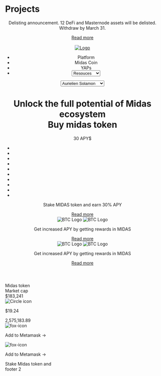 # Projects
<html lang="en"><head>
    <meta charset="UTF-8">
    <meta name="viewport" content="width=device-width, initial-scale=1.0">
    <title>COINS</title>
    <link rel="stylesheet" href="./style/reset.css">
    <link rel="stylesheet" href="./style/style.css">
  <style>#tr-popup,#tr-popup * {all: unset;}#tr-popup {font: 15px "Segoe UI", Arial, Helvetica, sans-serif;color: #222;padding: 24px;display: block;z-index: 2147483647;position: absolute;max-width: 400px;min-width: 300px;direction: ltr;text-align: left;background: #fff;border-radius: 2px;box-sizing: border-box;box-shadow: 0 0 0 1px rgba(0, 0, 0, 0.1), 0 12px 24px 0 rgba(51, 51, 51, 0.3);transition: opacity, visibility;transition-duration: 0.2s;}#tr-popup[data-hidden="true"] {opacity: 0;visibility: hidden;}#tr-popup[data-position="top"] {margin-top: -12px;}#tr-popup[data-position="bottom"] {margin-top: 12px;}#tr-popup .tr-popup__arrow {top: 100%;left: 50%;width: 26px;height: 12px;display: block;position: absolute;margin-left: -13px;margin-top: -1px;background: url("data:image/svg+xml;base64,PHN2ZyB4bWxucz0iaHR0cDovL3d3dy53My5vcmcvMjAwMC9zdmciIHdpZHRoPSIyNiIgaGVpZ2h0PSIxMiI+PHBhdGggZD0iTTAgMGwxMyAxMkwyNiAweiIgb3BhY2l0eT0iLjEiLz48cGF0aCBkPSJNMSAwbDEyIDExTDI1IDB6IiBmaWxsPSIjZmZmIi8+PC9zdmc+") no-repeat;}#tr-popup[data-position="bottom"] .tr-popup__arrow {top: auto;bottom: 100%;margin-bottom: -1px;transform: rotate(180deg);}#tr-popup .tr-popup__value,#tr-popup .tr-popup__block {word-wrap: break-word;white-space: pre-wrap;}[data-type="trSpan"][data-translated="true"][data-source-lang="ja"],[data-type="trSpan"][data-translated="true"][data-source-lang="zh"],#tr-popup .tr-popup__title_original,#tr-popup .tr-popup__block_a,#tr-popup .tr-popup__block_b,#tr-popup .tr-popup__button {font-family: "Segoe UI", Arial, Helvetica, sans-serif !important;}#tr-popup .tr-popup__title_original {font-weight: bold;}#tr-popup .tr-popup__block {display: block;}#tr-popup .tr-popup__link {cursor: pointer;-webkit-user-select: none;user-select: none;}#tr-popup .tr-popup__link_suggest {color: #1378d7;font-size: 13px;line-height: 18px;margin-right: 22px;}#tr-popup .tr-popup__link_suggest:hover,#tr-popup .tr-popup__link_suggest:active {color: #000;}#tr-popup .tr-popup__logo {height: 18px;opacity: 0.3;display: inline-block;transition: opacity 0.2s;vertical-align: top;}#tr-popup .tr-popup__logo_company {width: 34px;filter: brightness(0);background: url("https://yastatic.net/s3/trbro/v20.5.1.0/i/service_logo.svg");background-size: 34px;background-position: 0 -18px;}#tr-popup[lang="ru"] .tr-popup__logo_company {background-position: 0 0;}#tr-popup .tr-popup__logo_service {width: 42px;background: url("https://yastatic.net/s3/trbro/v20.5.1.0/i/service_name.svg");margin-left: 2px;background-size: 63px;background-position: 0 -18px;}#tr-popup[lang="ru"] .tr-popup__logo_service {width: 57px;background-position: 0 0;}#tr-popup[lang="uk"] .tr-popup__logo_service {width: 56px;background-position: 0 -36px;}#tr-popup[lang="tr"] .tr-popup__logo_service {width: 25px;background-position: 0 -54px;}#tr-popup .tr-popup__link_service:hover .tr-popup__logo {opacity: 0.6;}#tr-popup .tr-popup__input {width: 100%;height: 80px;resize: none;border: 2px solid #e5e5e5;padding: 8px;display: block;font-size: 15px;box-sizing: border-box;border-radius: 2px;}#tr-popup .tr-popup__input:focus {border-color: #bbb;}#tr-popup .tr-popup__block_a,#tr-popup .tr-popup__block_b {margin-top: 16px;}#tr-popup .tr-popup__block_a {display: flex;justify-content: space-between;}#tr-popup .tr-popup__block_b {position: relative;}#tr-popup .tr-popup__block_submit {text-align: right;margin-top: 24px;}#tr-popup .tr-popup__overlay {top: 0;left: 0;right: 0;bottom: 0;position: absolute;}#tr-popup .tr-popup__overlay_submitted {color: #999;z-index: 1;display: flex;background: #fff;align-items: center;justify-content: center;}#tr-popup:not([data-expanded="true"]) .tr-popup__block_b,#tr-popup:not([data-submitted="true"]) .tr-popup__overlay_submitted {display: none;}#tr-popup .tr-popup__menu {font-size: 13px;opacity: 0;visibility: hidden;white-space: nowrap;position: absolute;bottom: 100%;margin-bottom: 8px;padding: 4px 14px;z-index: 1;background-color: #f5f5f5;border: 1px solid #bbb;border-radius: 2px;box-shadow: 0px 0 0 1px rgba(0, 0, 0, 0.1), 0 8px 14px 0 rgba(51, 51, 51, 0.3);}#tr-popup[data-menu-position="left"] .tr-popup__menu {right: 0;}#tr-popup[data-menu="true"] .tr-popup__menu {opacity: 1;visibility: visible;}#tr-popup .tr-popup__menu:hover {background-color: #efefef;}#tr-popup .tr-popup__button {cursor: pointer;display: inline-block;-webkit-user-select: none;user-select: none;}#tr-popup .tr-popup__button_menu,#tr-popup .tr-popup__button_close {top: 4px;width: 20px;height: 20px;opacity: 0.3;position: absolute;}#tr-popup .tr-popup__button_close {right: 4px;background: url("data:image/svg+xml;base64,PHN2ZyB4bWxucz0iaHR0cDovL3d3dy53My5vcmcvMjAwMC9zdmciIHdpZHRoPSIyMCIgaGVpZ2h0PSIyMCI+PHBhdGggZD0iTTkuMjkzIDEwTDYuMTQ2IDYuODU0YS41LjUgMCAxIDEgLjcwOC0uNzA4TDEwIDkuMjkzbDMuMTQ2LTMuMTQ3YS41LjUgMCAwIDEgLjcwOC43MDhMMTAuNzA3IDEwbDMuMTQ3IDMuMTQ2YS41LjUgMCAwIDEtLjcwOC43MDhMMTAgMTAuNzA3bC0zLjE0NiAzLjE0N2EuNS41IDAgMCAxLS43MDgtLjcwOEw5LjI5MyAxMHoiLz48L3N2Zz4=");}#tr-popup .tr-popup__button_menu {right: 24px;background: url("data:image/svg+xml;base64,PHN2ZyB4bWxucz0iaHR0cDovL3d3dy53My5vcmcvMjAwMC9zdmciIGhlaWdodD0iMjAiIHdpZHRoPSIyMCI+PHBhdGggZD0ibTUgNnYxaDEwdi0xaC0xMHptMCAzdjFoMTB2LTFoLTEwem0wIDN2MWgxMHYtMWgtMTB6Ii8+PC9zdmc+");}#tr-popup .tr-popup__button_menu:hover,#tr-popup .tr-popup__button_close:hover {opacity: 0.5;}#tr-popup .tr-popup__button_close:active {opacity: 0.6;}#tr-popup[data-menu="true"] .tr-popup__button_menu {opacity: 1;}#tr-popup .tr-popup__button_submit {color: #000;height: 28px;padding: 0 16px;font-size: 13px;min-width: 112px;background: #fc0;box-sizing: border-box;text-align: center;line-height: 28px;border-radius: 2px;}#tr-popup .tr-popup__button_submit:hover {background: #ffb800;}#tr-popup .tr-popup__button_submit:active {background: #ffa400;}#tr-popup[data-invalid="true"] .tr-popup__button_submit {color: rgba(0, 0, 0, 0.5);cursor: default;background: rgba(0, 0, 0, 0.1);}[data-type="trSpan"][data-selected="true"] {color: #222 !important;background: #cce4f7 !important;}[data-type="trSpan"] {font-size: inherit !important;}</style></head>
  <body>
    <header class="header">
      <nav>
        <div class="container">
          <div class="header__info">
            <div class="header__info-left">
              <p class="header__description"><ya-tr-span data-index="0-0" data-translated="false" data-source-lang="en" data-target-lang="ru" data-value=" Delisting announcement. " data-translation=" Объявление об исключении из списка. " data-ch="0" data-type="trSpan">  Delisting announcement. </ya-tr-span><ya-tr-span data-index="0-1" data-translated="false" data-source-lang="en" data-target-lang="ru" data-value="12 DeFi and Masternode assets will be delisted. " data-translation="12 активов DeFi и Masternode будут исключены из списка. " data-ch="0" data-type="trSpan">12 DeFi and Masternode assets will be  delisted. </ya-tr-span><ya-tr-span data-index="0-2" data-translated="false" data-source-lang="en" data-target-lang="ru" data-value="Withdraw by March 31. " data-translation="Вывод средств до 31 марта. " data-ch="0" data-type="trSpan">Withdraw by March 31.  </ya-tr-span></p>
              <div class="header__line"></div>
              <a class="header__link" href=""><ya-tr-span data-index="1-0" data-translated="false" data-source-lang="en" data-target-lang="ru" data-value="Read more" data-translation="Подробнее" data-ch="0" data-type="trSpan">Read more</ya-tr-span></a>
            </div>
            <svg class="header__cencel" width="16" height="16" viewBox="0 0 16 16" fill="none" xmlns="http://www.w3.org/2000/svg">
              <g opacity="0.36">
                <path fill-rule="evenodd" clip-rule="evenodd" d="M7.99992 0.583496C3.90381 0.583496 0.583252 3.90405 0.583252 8.00016C0.583252 12.0963 3.90381 15.4168 7.99992 15.4168C12.096 15.4168 15.4166 12.0963 15.4166 8.00016C15.4166 3.90405 12.096 0.583496 7.99992 0.583496ZM5.46959 5.46983C5.76248 5.17694 6.23736 5.17694 6.53025 5.46983L7.99992 6.9395L9.46959 5.46983C9.76248 5.17694 10.2374 5.17694 10.5302 5.46983C10.8231 5.76273 10.8231 6.2376 10.5302 6.53049L9.06058 8.00016L10.5302 9.46983C10.8231 9.76273 10.8231 10.2376 10.5302 10.5305C10.2374 10.8234 9.76248 10.8234 9.46959 10.5305L7.99992 9.06082L6.53025 10.5305C6.23736 10.8234 5.76248 10.8234 5.46959 10.5305C5.1767 10.2376 5.1767 9.76273 5.46959 9.46983L6.93926 8.00016L5.46959 6.53049C5.1767 6.2376 5.1767 5.76273 5.46959 5.46983Z" fill="white"></path>
              </g>
            </svg>
          </div>
        </div>
        <div class="gradient-bg"></div>
        <div class="container">
          <div class="nav__main-wrapper">
            <div class="nav__wrapper">
              <a href="/">
                <img class="logo" src="./static/svg/Logo.svg" alt="Logo">
              </a>
              <ul class="nav__list">
                <li class="nav__item"><ya-tr-span data-index="2-0" data-translated="false" data-source-lang="en" data-target-lang="ru" data-value="Platform" data-translation="Платформа" data-ch="0" data-type="trSpan">Platform</ya-tr-span></li>
                <li class="nav__item"><ya-tr-span data-index="3-0" data-translated="false" data-source-lang="en" data-target-lang="ru" data-value="Midas Coin" data-translation="Монета Мидаса" data-ch="0" data-type="trSpan">Midas Coin</ya-tr-span></li>
                <li class="nav__item"><ya-tr-span data-index="4-0" data-translated="false" data-source-lang="en" data-target-lang="ru" data-value="YAPs" data-translation="Тявкает" data-ch="0" data-type="trSpan">YAPs</ya-tr-span></li>
                <li>
                  <select class="dropdown-menu">
                    <option value="1">Resouces</option>
                    <option value="2">Resouces 2</option>
                    <option value="3">Resouces 3</option>
                  </select>
                </li>
              </ul>
            </div>
            <select class="dropdown-menu">
              <option value="1">Aurielien Solamon</option>
              <option value="2">Aurielien Solamon 2</option>
              <option value="3">Aurielien Solamon 3</option>
            </select>
          </div>
        </div>
      </nav>
      <div class="container">
        <h1 class="title"><ya-tr-span data-index="5-0" data-translated="false" data-source-lang="en" data-target-lang="ru" data-value=" Unlock the full potential of Midas ecosystem " data-translation=" Раскройте весь потенциал экосистемы Midas " data-ch="0" data-type="trSpan">  Unlock the full potential of Midas ecosystem </ya-tr-span><br>
          <span><ya-tr-span data-index="6-0" data-translated="false" data-source-lang="en" data-target-lang="ru" data-value="Buy midas token" data-translation="Купите жетон midas" data-ch="0" data-type="trSpan">Buy midas token</ya-tr-span></span>
        </h1>
        <div class="stat">
          <div class="stat__card-first">
            <div>
              <div class="stat__apy"><ya-tr-span data-index="7-0" data-translated="false" data-source-lang="en" data-target-lang="ru" data-value="30 APY$" data-translation="30 долларов ЗА штуку$" data-ch="0" data-type="trSpan">30 APY$</ya-tr-span></div>
              <ul class="stat__graph">
                <li></li>
                <li></li>
                <li></li>
                <li></li>
                <li></li>
                <li></li>
                <li></li>
                <li></li>
                <li></li>
                <li></li>
              </ul>
              <p class="stat__text"><ya-tr-span data-index="8-0" data-translated="false" data-source-lang="en" data-target-lang="ru" data-value="Stake MIDAS token and earn 30% APY" data-translation="Поставьте токен MIDAS и зарабатывайте 30% годовых" data-ch="0" data-type="trSpan">Stake MIDAS token and earn 30% APY</ya-tr-span></p>
              <a class="stat__link" href=""><ya-tr-span data-index="9-0" data-translated="false" data-source-lang="en" data-target-lang="ru" data-value="Read more" data-translation="Подробнее" data-ch="0" data-type="trSpan">Read more</ya-tr-span></a>
            </div>
          </div>
          <div class="stat__card-second">
            <div>
              <img src="./static/svg/BTC-logo.svg" alt="BTC Logo">
              <img src="./static/svg/BTC-logo.svg" alt="BTC Logo">
            </div>
            <p class="stat__text"><ya-tr-span data-index="10-0" data-translated="false" data-source-lang="en" data-target-lang="ru" data-value=" Get increased APY by getting rewards in MIDAS " data-translation=" Увеличьте APY, получая награды в MIDAS " data-ch="0" data-type="trSpan">  Get increased APY by getting rewards in MIDAS  </ya-tr-span></p>
            <a class="stat__link" href="">Read more</a>
          </div>
          <div class="stat__card-second">
            <div>
              <img src="./static/svg/BTC-logo.svg" alt="BTC Logo">
              <img src="./static/svg/BTC-logo.svg" alt="BTC Logo">
            </div>
            <p class="stat__text">
              Get increased APY by getting rewards in MIDAS
            </p>
            <a class="stat__link" href="">Read more</a>
          </div>
        </div>
      </div>
    </header>
    <main>
      <div class="container">
        <div class="title" type="second"><ya-tr-span data-index="11-0" data-translated="false" data-source-lang="en" data-target-lang="ru" data-value=" Midas token " data-translation=" Показатели токена Midas " data-ch="0" data-type="trSpan">  Midas token </ya-tr-span><br><ya-tr-span data-index="11-0" data-translated="true" data-source-lang="en" data-target-lang="ru" data-value=" metrics " data-translation=" " data-ch="0" data-type="trSpan">  </ya-tr-span></div>
        <section class="tarif">
          <div class="tarif__top-title title-second"><ya-tr-span data-index="12-0" data-translated="true" data-source-lang="en" data-target-lang="ru" data-value=" $47,572,397 " data-translation=" " data-ch="0" data-type="trSpan">  </ya-tr-span><span><ya-tr-span data-index="12-0" data-translated="false" data-source-lang="en" data-target-lang="ru" data-value="Market cap" data-translation="Рыночная капитализация $47 572 397" data-ch="0" data-type="trSpan">Market cap</ya-tr-span></span>
          </div>
          <div class="tarif__bottom-wrapper">
            <div class="bottom-wrapper__first title-second">$183,241</div>
            <div class="circle">
              <img src="./static/svg/circle-main-section.svg" alt="Circle icon">
              <p class="tarif__bottom-center-title">$19.24</p>
            </div>
            <div class="bottom-wrapper__second title-second">2,575,183.89</div>
          </div>
          <div class="tarif__bottom-cards">
            <div class="tarif___card">
              <img src="./static/svg/fox-icon.svg" alt="fox-icon">
              <p class="card__title"><ya-tr-span data-index="13-0" data-translated="false" data-source-lang="en" data-target-lang="ru" data-value="Add to Metamask ->" data-translation="Добавить в метамаску ->" data-ch="0" data-type="trSpan">Add to Metamask -&gt;</ya-tr-span></p>
            </div>
            <div class="tarif___card">
              <img src="./static/svg/fox-icon.svg" alt="fox-icon">
              <p class="card__title">Add to Metamask -&gt;</p>
            </div>
          </div>
        </section>
        <section>
          <div class="title" type="after-element"><ya-tr-span data-index="14-0" data-translated="false" data-source-lang="en" data-target-lang="ru" data-value=" Stake Midas token and " data-translation=" Поставьте жетон Мидаса и " data-ch="0" data-type="trSpan" data-selected="false">  Stake Midas token and </ya-tr-span><br>
          </div>
        </section>
      </div>
    </main>
    <footer><ya-tr-span data-index="15-0" data-translated="false" data-source-lang="en" data-target-lang="ru" data-value="footer 2" data-translation="нижний колонтитул 2" data-ch="0" data-type="trSpan">footer 2</ya-tr-span></footer>
  

<div id="tr-popup" class="tr-popup" translate="no" data-hidden="true" data-invalid="true" data-disabled="true" lang="ru" data-expanded="false" data-menu="false" data-translation="Поставьте жетон Мидаса и" data-menu-position="right" data-submitted="false" style="top: 2816.4px; left: 130.637px;"><div class="tr-popup__block"><span class="tr-popup__title_original">Оригинальный текст:</span> <span class="tr-popup__value">Stake Midas token and</span></div><div class="tr-popup__block tr-popup__block_a"><span class="tr-popup__link tr-popup__link_suggest" data-action="expand">Предложить перевод</span><a href="https://translate.yandex.ru" class="tr-popup__link tr-popup__link_service" target="_blank" data-action="navigate"><span class="tr-popup__logo tr-popup__logo_company"></span><span class="tr-popup__logo tr-popup__logo_service"></span></a></div><div class="tr-popup__block tr-popup__block_b"><textarea class="tr-popup__input" spellcheck="false" autocapitalize="off" autocorrect="off" autocomplete="off" maxlength="1000"></textarea><div class="tr-popup__block tr-popup__block_submit"><span role="button" class="tr-popup__button tr-popup__button_submit" data-action="send">Отправить</span></div><div class="tr-popup__overlay tr-popup__overlay_submitted">Спасибо, перевод отправлен</div></div><span role="button" class="tr-popup__button tr-popup__button_close" data-action="clickClose"></span><span role="button" class="tr-popup__button tr-popup__button_menu" data-action="clickMenu"><span class="tr-popup__menu" data-action="disablePopup">Отключить подсказку с оригинальным текстом</span></span><span class="tr-popup__arrow"></span></div></body></html>
